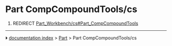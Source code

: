 # Part CompCompoundTools/cs
1.  REDIRECT [Part_Workbench/cs#Part_CompCompoundTools](Part_Workbench/cs#Part_CompCompoundTools.md)



---
⏵ [documentation index](../README.md) > [Part](Part_Workbench.md) > Part CompCompoundTools/cs
